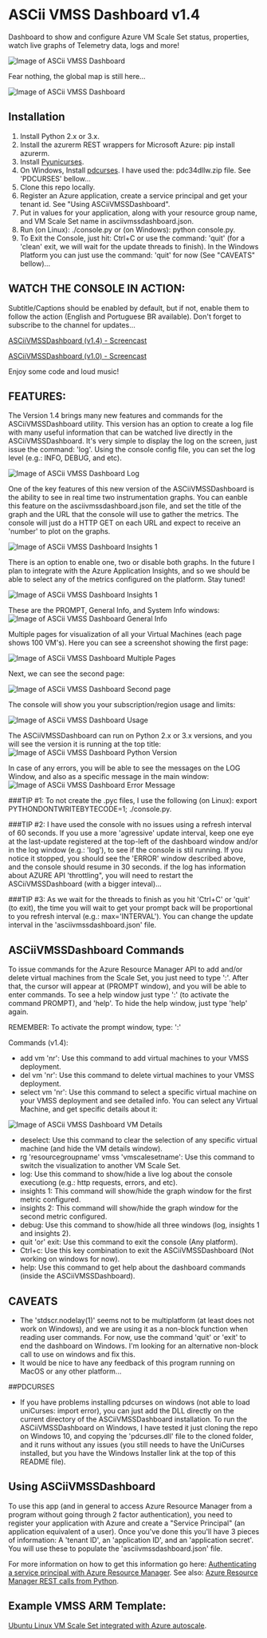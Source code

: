 # ASCii VMSS Dashboard v1.4
Dashboard to show and configure Azure VM Scale Set status, properties, watch live graphs of Telemetry data, logs and more!

![Image of ASCii VMSS Dashboard](https://raw.githubusercontent.com/msleal/msleal.github.com/master/asciidash-v1-4.png)

Fear nothing, the global map is still here...

![Image of ASCii VMSS Dashboard](https://raw.githubusercontent.com/msleal/msleal.github.com/master/asciidash-v1-4-map.png)


## Installation
  1. Install Python 2.x or 3.x.
  2. Install the azurerm REST wrappers for Microsoft Azure: pip install azurerm.
  3. Install [Pyunicurses](https://sourceforge.net/projects/pyunicurses/).
  4. On Windows, Install [pdcurses](http://pdcurses.sourceforge.net/). I have used the: pdc34dllw.zip file. See 'PDCURSES' bellow...
  5. Clone this repo locally.
  6. Register an Azure application, create a service principal and get your tenant id. See "Using ASCiiVMSSDashboard".
  7. Put in values for your application, along with your resource group name, and VM Scale Set name in asciivmssdashboard.json.
  8. Run (on Linux): ./console.py or (on Windows): python console.py.
  9. To Exit the Console, just hit: Ctrl+C or use the command: 'quit' (for a 'clean' exit, we will wait for the update threads to finish).
In the Windows Platform you can just use the command: 'quit' for now (See "CAVEATS" bellow)...

## WATCH THE CONSOLE IN ACTION:
Subtitle/Captions should be enabled by default, but if not, enable them to follow the action (English and Portuguese BR available).
Don't forget to subscribe to the channel for updates...

[ASCiiVMSSDashboard (v1.4) - Screencast](https://www.youtube.com/watch?v=PUagvJ6fTd0)

[ASCiiVMSSDashboard (v1.0) - Screencast](https://www.youtube.com/watch?v=MomiZ9rU9NU)

Enjoy some code and loud music!

## FEATURES:
The Version 1.4 brings many new features and commands for the ASCiiVMSSDashboard utility. 
This version has an option to create a log file with many useful information that can be watched live directly in the ASCiiVMSSDashboard.
It's very simple to display the log on the screen, just issue the command: 'log'. Using the console config file, you can set the log level 
(e.g.: INFO, DEBUG, and etc).

![Image of ASCii VMSS Dashboard Log](https://raw.githubusercontent.com/msleal/msleal.github.com/master/asciidash-v1-4-log.png)

One of the key features of this new version of the ASCiiVMSSDashboard is the ability to see in real time two instrumentation graphs.
You can eanble this feature on the asciivmssdashboard.json file, and set the title of the graph and the URL that the console will use to gather the 
metrics. The console will just do a HTTP GET on each URL and expect to receive an 'number' to plot on the graphs.

![Image of ASCii VMSS Dashboard Insights 1](https://raw.githubusercontent.com/msleal/msleal.github.com/master/asciidash-v1-4-insights1.png)

There is an option to enable one, two or disable both graphs. In the future I plan to integrate with the Azure Application Insights, 
and so we should be able to select any of the metrics configured on the platform. Stay tuned!

![Image of ASCii VMSS Dashboard Insights 1](https://raw.githubusercontent.com/msleal/msleal.github.com/master/asciidash-v1-4-insights2.png)


These are the PROMPT, General Info, and System Info windows:
![Image of ASCii VMSS Dashboard General Info](https://raw.githubusercontent.com/msleal/msleal.github.com/master/general.png)

Multiple pages for visualization of all your Virtual Machines (each page shows 100 VM's).
Here you can see a screenshot showing the first page:

![Image of ASCii VMSS Dashboard Multiple Pages](https://raw.githubusercontent.com/msleal/msleal.github.com/master/virtualmachines.png)

Next, we can see the second page:

![Image of ASCii VMSS Dashboard Second page](https://raw.githubusercontent.com/msleal/msleal.github.com/master/virtualmachines2.png)

The console will show you your subscription/region usage and limits:

![Image of ASCii VMSS Dashboard Usage](https://raw.githubusercontent.com/msleal/msleal.github.com/master/usage.png)

The ASCiiVMSSDashboard can run on Python 2.x or 3.x versions, and you will see the version it is running at the top title:
![Image of ASCii VMSS Dashboard Python Version](https://raw.githubusercontent.com/msleal/msleal.github.com/master/version.png)

In case of any errors, you will be able to see the messages on the LOG Window, and also as a specific message in the main window:
![Image of ASCii VMSS Dashboard Error Message](https://raw.githubusercontent.com/msleal/msleal.github.com/master/error.png)

###TIP #1: 
To not create the .pyc files, I use the following (on Linux): export PYTHONDONTWRITEBYTECODE=1; ./console.py.

###TIP #2:
I have used the console with no issues using a refresh interval of 60 seconds. If you use a more 'agressive'
update interval, keep one eye at the last-update registered at the top-left of the dashboard window and/or in the log
window (e.g.: 'log'), to see if the console is stil running.  If you notice it stopped, you should see the 'ERROR' window
described above, and the console should resume in 30 seconds. if the log has information about AZURE API 'throttling", 
you will need to restart the ASCiiVMSSDashboard (with a bigger inteval)...
 
###TIP #3:
As we wait for the threads to finish as you hit 'Ctrl+C' or 'quit' (to exit), the time you will wait to get your prompt
back will be proportional to you refresh interval (e.g.: max='INTERVAL'). You can change the update interval in the 
'asciivmssdashboard.json' file.

## ASCiiVMSSDashboard Commands
  To issue commands for the Azure Resource Manager API to add and/or delete virtual machines from the Scale Set,
you just need to type ':'. After that, the cursor will appear at (PROMPT window), and you will be able to enter commands.
To see a help window just type ':' (to activate the command PROMPT), and 'help'. To hide the help window, just type 
'help' again.

REMEMBER: To activate the prompt window, type: ':'

Commands (v1.4):
- add vm 'nr': Use this command to add virtual machines to your VMSS deployment.
- del vm 'nr': Use this command to delete virtual machines to your VMSS deployment.
- select vm 'nr': Use this command to select a specific virtual machine on your VMSS deployment and see detailed info.
You can select any Virtual Machine, and get specific details about it:

![Image of ASCii VMSS Dashboard VM Details](https://raw.githubusercontent.com/msleal/msleal.github.com/master/vmdetails.png)

- deselect: Use this command to clear the selection of any specific virtual machine (and hide the VM details window).
- rg 'resourcegroupname' vmss 'vmscalesetname': Use this command to switch the visualization to another VM Scale Set.
- log: Use this command to show/hide a live log about the console executiong (e.g.: http requests, errors, and etc).
- insights 1: This command will show/hide the graph window for the first metric configured.
- insights 2: This command will show/hide the graph window for the second metric configured.
- debug: Use this command to show/hide all three windows (log, insights 1 and insights 2).
- quit 'or' exit: Use this command to exit the console (Any platform).
- Ctrl+c: Use this key combination to exit the ASCiiVMSSDashboard (Not working on windows for now).
- help: Use this command to get help about the dashboard commands (inside the ASCiiVMSSDashboard).

## CAVEATS
- The 'stdscr.nodelay(1)' seems not to be multiplatform (at least does not work on Windows), and we are using it 
as a non-block function when reading user commands. For now, use the command 'quit' or 'exit' to end the dashboard on Windows. 
I'm looking for an alternative non-block call to use on windows and fix this.
- It would be nice to have any feedback of this program running on MacOS or any other platform... 

##PDCURSES
- If you have problems installing pdcurses on windows (not able to load uniCurses: import error), you can just add the DLL directly
on the current directory of the ASCiiVMSSDashboard installation. To run the ASCiiVMSSDashboard on Windows, I have tested it 
just cloning the repo on Windows 10, and copying the 'pdcurses.dll' file to the cloned folder, and it runs without any issues (you
still needs to have the UniCurses installed, but you have the Windows Installer link at the top of this README file). 

## Using ASCiiVMSSDashboard 
To use this app (and in general to access Azure Resource Manager from a program without going through 2 factor authentication), 
you need to register your application with Azure and create a "Service Principal" (an application equivalent of a user). 
Once you've done this you'll have 3 pieces of information: A 'tenant ID', an 'application ID', and an 'application secret'.
You will use these to populate the 'asciivmssdashboard.json' file. 

For more information on how to get this information go here: [Authenticating a service principal with Azure Resource Manager][service-principle].
See also: [Azure Resource Manager REST calls from Python][python-auth].

## Example VMSS ARM Template:
[Ubuntu Linux VM Scale Set integrated with Azure autoscale][arm-template].

[service-principle]: https://azure.microsoft.com/en-us/documentation/articles/resource-group-authenticate-service-principal/
[python-auth]: https://msftstack.wordpress.com/2016/01/05/azure-resource-manager-authentication-with-python
[arm-template]: https://github.com/Azure/azure-quickstart-templates/tree/master/201-vmss-ubuntu-autoscale

